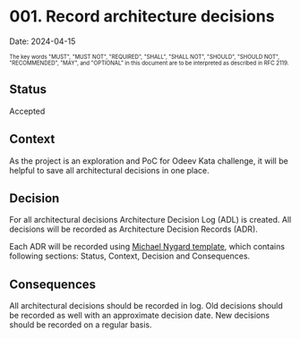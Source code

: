 # 001.  Record architecture decisions

Date: 2024-04-15

<sub><sup>The key words "MUST", "MUST NOT", "REQUIRED", "SHALL", "SHALL NOT", "SHOULD", "SHOULD NOT", "RECOMMENDED", "MAY", and  "OPTIONAL" in this document are to be interpreted as described in RFC 2119.</sup></sub>
## Status

Accepted <!-- [Draft, Proposed, Accepted, Deprecated, Superseded by [ADR-0005](0005-example.md)] -->

## Context

As the project is an exploration and PoC for Odeev Kata challenge, it will be helpful to save all architectural decisions in one place.

## Decision

For all architectural decisions Architecture Decision Log (ADL) is created. All decisions will be recorded as Architecture Decision Records (ADR).

Each ADR will be recorded using [Michael Nygard template](http://thinkrelevance.com/blog/2011/11/15/documenting-architecture-decisions), which contains following sections: Status, Context, Decision and Consequences.

## Consequences

All architectural decisions should be recorded in log. Old decisions should be recorded as well with an approximate decision date. New decisions should be recorded on a regular basis.
